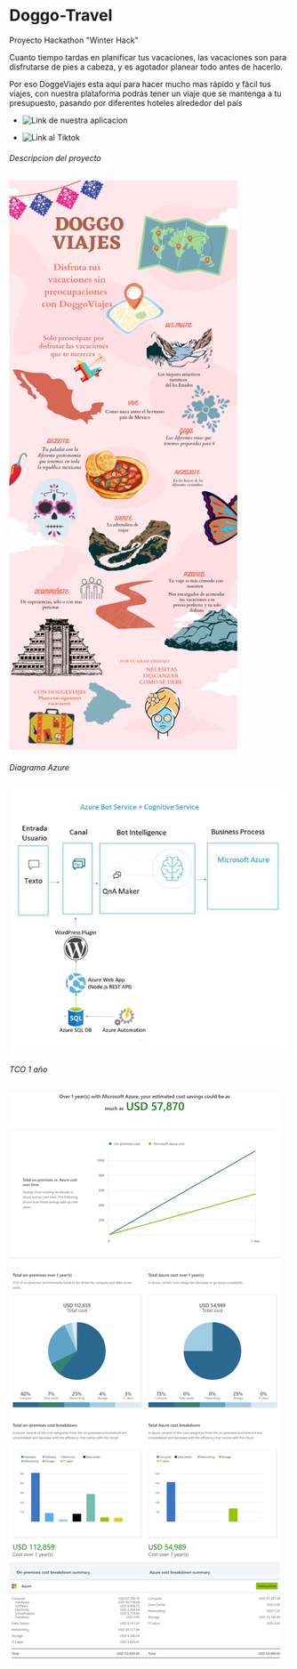 # Doggo-Travel
Proyecto Hackathon "Winter Hack" 

Cuanto tiempo tardas en planificar tus vacaciones, las vacaciones son para disfrutarse de pies a cabeza, y es agotador planear todo antes de hacerlo. 

Por eso DoggeViajes esta aquí para hacer mucho mas rápido y fácil tus viajes, con nuestra plataforma podrás tener un viaje que se mantenga a tu presupuesto, pasando por diferentes hoteles alrededor del país   

- ![Link de nuestra aplicacion](https://doggoviajes.azurewebsites.net/bot/)

- ![Link al Tiktok](https://www.tiktok.com/@guardierkevin/video/7043593977848679685)

###### Descripcion del proyecto
![Descripcion del proyecto](https://github.com/Ange1D/Doggo-Travel/blob/main/imagenes/DoggoViajes.png)

###### Diagrama Azure
![Diagrama Azure](https://github.com/Ange1D/Doggo-Travel/blob/main/imagenes/diagrama%20azure.JPG)

###### TCO 1 año
![TCO 1 año](https://github.com/Ange1D/Doggo-Travel/blob/main/imagenes/MicrosoftTeams-image%20(2).png)





